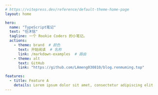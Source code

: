 ```yaml
---
# https://vitepress.dev/reference/default-theme-home-page
layout: home

hero:
  name: "TypeScript笔记"
  text: "任沐铭"
  tagline: 一个 Rookie Coders 的小笔记。
  actions:
    - theme: brand  # 颜色
      text: 开始阅读  # 名称
      link: /markdown-examples  # 路由
    - theme: alt
      text: GitHub
      link: "https://github.com/LAmeng030810/blog.renmuming.top"

features:
  - title: Feature A
    details: Lorem ipsum dolor sit amet, consectetur adipiscing elit
---
```


